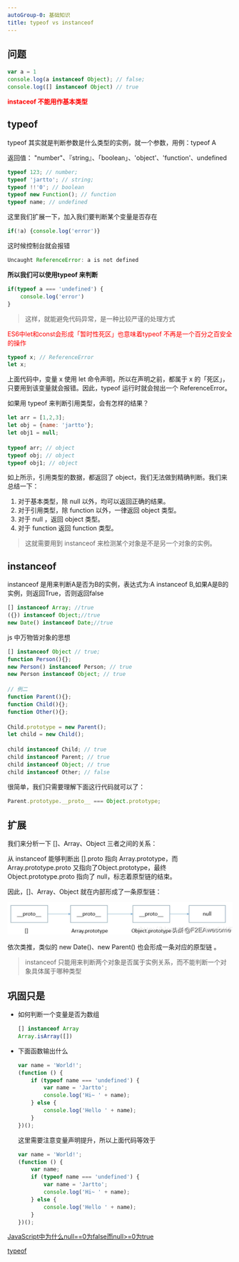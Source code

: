 ```yaml
---
autoGroup-0: 基础知识
title: typeof vs instanceof
---
```

## 问题
```js
var a = 1
console.log(a instanceof Object); // false; 
console.log([] instanceof Object) // true
```
<span style="color: red;font-weight: 700">instaceof 不能用作基本类型</span>

## typeof 
typeof 其实就是判断参数是什么类型的实例，就一个参数，用例：typeof A

返回值： "number"、『string』、「boolean」、'object'、'function'、undefined

```js
typeof 123; // number;
typeof 'jartto'; // string;
typeof !!'0'; // boolean
typeof new Function(); // function
typeof name; // undefined
```
这里我们扩展一下，加入我们要判断某个变量是否存在
```js
if(!a) {console.log('error')}
```
这时候控制台就会报错
```js
Uncaught ReferenceError: a is not defined
```
**所以我们可以使用typeof 来判断**
```js
if(typeof a === 'undefined') {
    console.log('error')
}
```
> 这样，就能避免代码异常，是一种比较严谨的处理方式

<span style="color: red">ES6中let和const会形成「暂时性死区」也意味着typeof 不再是一个百分之百安全的操作</span>

```js
typeof x; // ReferenceError
let x;
```
上面代码中，变量 x 使用 let 命令声明，所以在声明之前，都属于 x 的「死区」，只要用到该变量就会报错。因此，typeof 运行时就会抛出一个 ReferenceError。

如果用 typeof 来判断引用类型，会有怎样的结果？
```js
let arr = [1,2,3];
let obj = {name: 'jartto'};
let obj1 = null;

typeof arr; // object
typeof obj; // object
typeof obj1; // object
```
如上所示，引用类型的数据，都返回了 object，我们无法做到精确判断。我们来总结一下：

1. 对于基本类型，除 null 以外，均可以返回正确的结果。
2. 对于引用类型，除 function 以外，一律返回 object 类型。
3. 对于 null ，返回 object 类型。
4. 对于 function 返回 function 类型。

> 这就需要用到 instanceof 来检测某个对象是不是另一个对象的实例。
## instanceof
instanceof 是用来判断A是否为B的实例，表达式为:A instanceof B,如果A是B的实例，则返回True，否则返回false
```js
[] instanceof Array; //true
({}) instanceof Object;//true
new Date() instanceof Date;//true
```
js 中万物皆对象的思想
```js
[] instanceof Object // true;
function Person(){};
new Person() instanceof Person; // true
new Person instanceof Object; // true

// 例二
function Parent(){};
function Child(){};
function Other(){};

Child.prototype = new Parent();
let child = new Child();

child instanceof Child; // true
child instanceof Parent; // true
child instanceof Object; // true
child instanceof Other; // false
```
很简单，我们只需要理解下面这行代码就可以了：
```js
Parent.prototype.__proto__ === Object.prototype;
```
## 扩展
我们来分析一下 []、Array、Object 三者之间的关系：

从 instanceof 能够判断出 [].proto 指向 Array.prototype，而 Array.prototype.proto 又指向了Object.prototype，最终 Object.prototype.proto 指向了 null，标志着原型链的结束。

因此，[]、Array、Object 就在内部形成了一条原型链：

![原型链](./images/instanceof.png)

依次类推，类似的 new Date()、new Parent() 也会形成一条对应的原型链 。

> instanceof 只能用来判断两个对象是否属于实例关系，而不能判断一个对象具体属于哪种类型

## 巩固只是
- 如何判断一个变量是否为数组

    ```js
    [] instanceof Array
    Array.isArray([])
    ```
- 下面函数输出什么

    ```js
    var name = 'World!';
    (function () {
        if (typeof name === 'undefined') {
            var name = 'Jartto';
            console.log('Hi~ ' + name);
        } else {
            console.log('Hello ' + name);
        }
    })();
    ```
    这里需要注意变量声明提升，所以上面代码等效于
    ```js
    var name = 'World!';
    (function () {
        var name;
        if (typeof name === 'undefined') {
            var name = 'Jartto';
            console.log('Hi~ ' + name);
        } else {
            console.log('Hello ' + name);
        }
    })();
    ```

[JavaScript中为什么null==0为false而null>=0为true](/front-end/JavaScript/a-null-undefined.html)

[typeof](/front-end/JavaScript/tips-typeof.html)